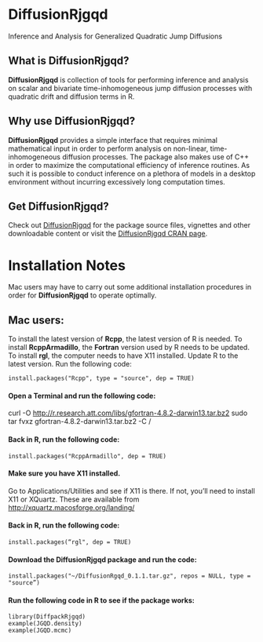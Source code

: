 
# DiffusionRjgqd
Inference and Analysis for Generalized Quadratic Jump Diffusions

## What is DiffusionRjgqd?
__DiffusionRjgqd__ is collection of tools for performing inference and analysis on scalar and bivariate time-inhomogeneous jump diffusion processes with quadratic drift and diffusion terms in R. 

## Why use DiffusionRjgqd?
__DiffusionRjgqd__ provides a simple interface that requires minimal mathematical input in order to perform analysis on non-linear, time-inhomogeneous diffusion processes. The package also makes use of C++ in order to maximize the computational efficiency of inference routines. As such it is possible to conduct inference on a plethora of models in a desktop environment without incurring excessively long computation times.

## Get DiffusionRjgqd?
Check out [DiffusionRjgqd](https://github.com/eta21/DiffusionRjgqd) for the package source files, vignettes and other downloadable content or visit the [DiffusionRjgqd CRAN page](https://cran.r-project.org/package=DiffusionRjgqd).


# Installation Notes

Mac users may have to carry out some additional installation procedures in order for __DiffusionRjgqd__ to operate optimally. 

## Mac users:
To install the latest version of __Rcpp__, the latest version of R is needed.
To install __RcppArmadillo__, the __Fortran__ version used by R needs to be updated.
To install __rgl__, the computer needs to have X11 installed.
Update R to the latest version.
Run the following code:

```
install.packages("Rcpp", type = "source", dep = TRUE) 
```

#### Open a Terminal and run the following code:
curl -O http://r.research.att.com/libs/gfortran-4.8.2-darwin13.tar.bz2 
sudo tar fvxz gfortran-4.8.2-darwin13.tar.bz2 -C / 

#### Back in R, run the following code:
```
install.packages("RcppArmadillo", dep = TRUE) 
```

#### Make sure you have X11 installed. 
Go to Applications/Utilities and see if X11 is there. If not, you’ll need to install X11 or XQuartz. These are available from http://xquartz.macosforge.org/landing/

#### Back in R, run the following code:
```
install.packages(“rgl", dep = TRUE) 
```

#### Download the DiffusionRjgqd package and run the code:
```
install.packages("~/DiffusionRgqd_0.1.1.tar.gz", repos = NULL, type = "source”)
```

#### Run the following code in R to see if the package works:

```
library(DiffpackRjgqd) 
example(JGQD.density)
example(JGQD.mcmc)
```
